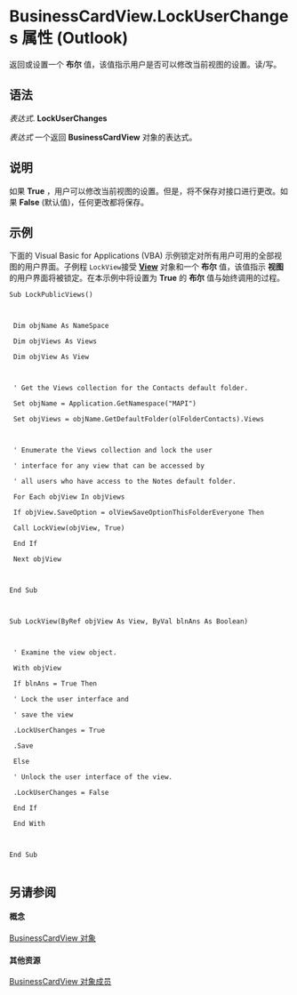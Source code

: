
# BusinessCardView.LockUserChanges 属性 (Outlook)

返回或设置一个 **布尔** 值，该值指示用户是否可以修改当前视图的设置。读/写。


## 语法

 _表达式_. **LockUserChanges**

 _表达式_ 一个返回 **BusinessCardView** 对象的表达式。


## 说明

如果 **True** ，用户可以修改当前视图的设置。但是，将不保存对接口进行更改。如果 **False** (默认值)，任何更改都将保存。


## 示例

下面的 Visual Basic for Applications (VBA) 示例锁定对所有用户可用的全部视图的用户界面。子例程 `LockView`接受 **[View](41c8d149-9912-1685-4c8b-3c849cc6f1ed.md)** 对象和一个 **布尔** 值，该值指示 **视图** 的用户界面将被锁定。在本示例中将设置为 **True** 的 **布尔** 值与始终调用的过程。


```
Sub LockPublicViews() 
 
 
 
 Dim objName As NameSpace 
 
 Dim objViews As Views 
 
 Dim objView As View 
 
 
 
 ' Get the Views collection for the Contacts default folder. 
 
 Set objName = Application.GetNamespace("MAPI") 
 
 Set objViews = objName.GetDefaultFolder(olFolderContacts).Views 
 
 
 
 ' Enumerate the Views collection and lock the user 
 
 ' interface for any view that can be accessed by 
 
 ' all users who have access to the Notes default folder. 
 
 For Each objView In objViews 
 
 If objView.SaveOption = olViewSaveOptionThisFolderEveryone Then 
 
 Call LockView(objView, True) 
 
 End If 
 
 Next objView 
 
 
 
End Sub 
 
 
 
Sub LockView(ByRef objView As View, ByVal blnAns As Boolean) 
 
 
 
 ' Examine the view object. 
 
 With objView 
 
 If blnAns = True Then 
 
 ' Lock the user interface and 
 
 ' save the view 
 
 .LockUserChanges = True 
 
 .Save 
 
 Else 
 
 ' Unlock the user interface of the view. 
 
 .LockUserChanges = False 
 
 End If 
 
 End With 
 
 
 
End Sub 
 

```


## 另请参阅


#### 概念


[BusinessCardView 对象](83706cf8-080c-fbf0-9381-5801a2dd4dfd.md)
#### 其他资源


[BusinessCardView 对象成员](7ae88b49-5a9f-1a7b-79c2-3320bb0b50ae.md)